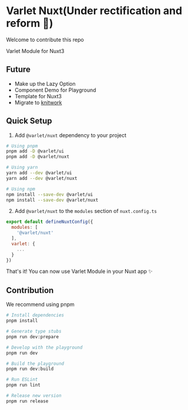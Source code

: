 # Varlet Nuxt(Under rectification and reform 🚧)

Welcome to contribute this repo

Varlet Module for Nuxt3

## Future

- Make up the Lazy Option
- Component Demo for Playground
- Template for Nuxt3
- Migrate to [knitwork](https://github.com/unjs/knitwork)

## Quick Setup

1. Add `@varlet/nuxt` dependency to your project

```bash
# Using pnpm
pnpm add -D @varlet/ui
pnpm add -D @varlet/nuxt

# Using yarn
yarn add --dev @varlet/ui
yarn add --dev @varlet/nuxt

# Using npm
npm install --save-dev @varlet/ui
npm install --save-dev @varlet/nuxt
```

2. Add `@varlet/nuxt` to the `modules` section of `nuxt.config.ts`

```js
export default defineNuxtConfig({
  modules: [
    '@varlet/nuxt'
  ],
  varlet: {
    ...
  }
})
```

That's it! You can now use Varlet Module in your Nuxt app ✨

## Contribution

We recommend using pnpm

```bash
# Install dependencies
pnpm install

# Generate type stubs
pnpm run dev:prepare

# Develop with the playground
pnpm run dev

# Build the playground
pnpm run dev:build

# Run ESLint
pnpm run lint

# Release new version
pnpm run release
```
